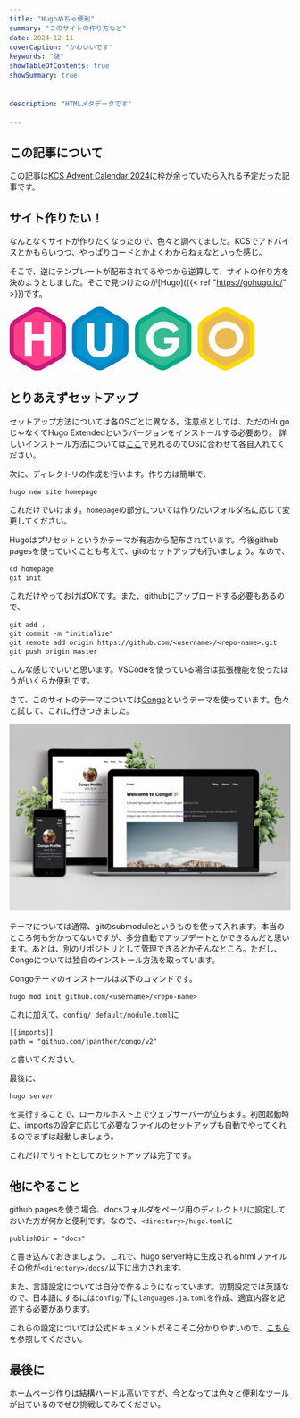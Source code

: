 ```yaml
---
title: "Hugoめちゃ便利"
summary: "このサイトの作り方など"
date: 2024-12-11
coverCaption: "かわいいです"
keywords: "謎"
showTableOfContents: true
showSummary: true


description: "HTMLメタデータです"

---
```


## この記事について
この記事は[KCS Advent Calendar 2024](URL "https://qiita.com/advent-calendar/2024/kcs/")に枠が余っていたら入れる予定だった記事です。

## サイト作りたい！
なんとなくサイトが作りたくなったので、色々と調べてました。KCSでアドバイスとかもらいつつ、やっぱりコードとかよくわからねぇなといった感じ。

そこで、逆にテンプレートが配布されてるやつから逆算して、サイトの作り方を決めようとしました。そこで見つけたのが[Hugo]({{< ref "https://gohugo.io/" >}})です。

![Hugo](img/hugo.jpeg "めっちゃ便利")

## とりあえずセットアップ
セットアップ方法については各OSごとに異なる。注意点としては、ただのHugoじゃなくてHugo Extendedというバージョンをインストールする必要あり。
詳しいインストール方法については[ここ](URL "https://gohugo.io/installation/")で見れるのでOSに合わせて各自入れてください。

次に、ディレクトリの作成を行います。作り方は簡単で、

``` 
hugo new site homepage 
```

これだけでいけます。`homepage`の部分については作りたいフォルダ名に応じて変更してください。

Hugoはプリセットというかテーマが有志から配布されています。今後github pagesを使っていくことも考えて、gitのセットアップも行いましょう。なので、

```
cd homepage
git init
```
これだけやっておけばOKです。また、githubにアップロードする必要もあるので、

```
git add .
git commit -m "initialize"
git remote add origin https://github.com/<username>/<repo-name>.git
git push origin master
```

こんな感じでいいと思います。VSCodeを使っている場合は拡張機能を使ったほうがいくらか便利です。

さて、このサイトのテーマについては[Congo](URL "https://github.com/jpanther/congo")というテーマを使っています。色々と試して、これに行きつきました。

![Congo](img/screenshot.png "簡単にイマドキなサイトが作れるテーマ")

テーマについては通常、gitのsubmoduleというものを使って入れます。本当のところ何も分かってないですが、多分自動でアップデートとかできるんだと思います。あとは、別のリポジトリとして管理できるとかそんなところ。ただし、Congoについては独自のインストール方法を取っています。

Congoテーマのインストールは以下のコマンドです。

```
hugo mod init github.com/<username>/<repo-name>
```

これに加えて、`config/_default/module.toml`に

```
[[imports]]
path = "github.com/jpanther/congo/v2"
```
と書いてください。

最後に、
```
hugo server
```
を実行することで、ローカルホスト上でウェブサーバーが立ちます。初回起動時に、importsの設定に応じて必要なファイルのセットアップも自動でやってくれるのでまずは起動しましょう。

これだけでサイトとしてのセットアップは完了です。

## 他にやること

github pagesを使う場合、docsフォルダをページ用のディレクトリに設定しておいた方が何かと便利です。なので、`<directory>/hugo.toml`に
```
publishDir = "docs"
```
と書き込んでおきましょう。これで、hugo server時に生成されるhtmlファイルその他が`<directory>/docs/`以下に出力されます。

また、言語設定については自分で作るようになっています。初期設定では英語なので、日本語にするには`config/`下に`languages.ja.toml`を作成、適宜内容を記述する必要があります。

これらの設定については公式ドキュメントがそこそこ分かりやすいので、[こちら](URL "https://jpanther.github.io/congo/docs/")を参照してください。

## 最後に
ホームページ作りは結構ハードル高いですが、今となっては色々と便利なツールが出ているのでぜひ挑戦してみてください。